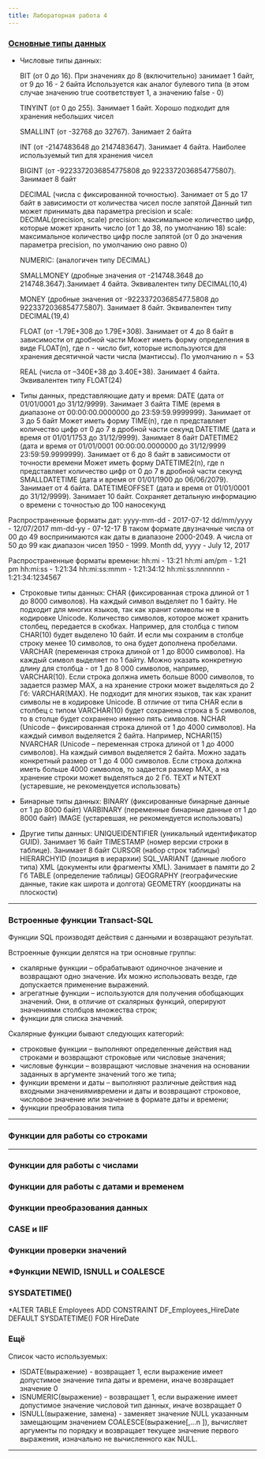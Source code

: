 ```yaml
---
title: Лабораторная работа 4
---
```



### [Основные типы данных](https://metanit.com/sql/sqlserver/3.3.php)

* Числовые типы данных:
 
  BIT (от 0 до 16). При значениях до 8 (включительно) занимает 1 байт, от 9 до 16 - 2 байта
    Используется как аналог булевого типа (в этом случае значению true соответствует 1, а значению false - 0)

  TINYINT (от 0 до 255). Занимает 1 байт. Хорошо подходит для хранения небольших чисел

  SMALLINT (от -32768 до 32767). Занимает 2 байта

  INT (от -2147483648 до 2147483647). Занимает 4 байта. Наиболее используемый тип для хранения чисел

  BIGINT (от -9223372036854775808 до 9223372036854775807). Занимает 8 байт

  DECIMAL (числа c фиксированной точностью). Занимает от 5 до 17 байт в зависимости от количества чисел после запятой
    Данный тип может принимать два параметра precision и scale: DECIMAL(precision, scale)
    precision: максимальное количество цифр, которые может хранить число (от 1 до 38, по умолчанию 18)
    scale: максимальное количество цифр после запятой (от 0 до значения параметра precision, по умолчанию оно равно 0)

  NUMERIC: (аналогичен типу DECIMAL)

  SMALLMONEY (дробные значения от -214748.3648 до 214748.3647).Занимает 4 байта. Эквивалентен типу DECIMAL(10,4)

  MONEY (дробные значения от -922337203685477.5808 до 922337203685477.5807). Занимает 8 байт. Эквивалентен типу DECIMAL(19,4)

  FLOAT (от -1.79E+308 до 1.79E+308). Занимает от 4 до 8 байт в зависимости от дробной части
    Может иметь форму определения в виде FLOAT(n), где n - число бит, которые используются для хранения десятичной части числа (мантиссы). По умолчанию n = 53

  REAL (числа от –340E+38 до 3.40E+38). Занимает 4 байта. Эквивалентен типу FLOAT(24)

* Типы данных, представляющие дату и время:
  DATE (дата от 01/01/0001 до 31/12/9999). Занимает 3 байта
  TIME (время в диапазоне от 00:00:00.0000000 до 23:59:59.9999999). Занимает от 3 до 5 байт
    Может иметь форму TIME(n), где n представляет количество цифр от 0 до 7 в дробной части секунд
  DATETIME (дата и время от 01/01/1753 до 31/12/9999). Занимает 8 байт
  DATETIME2 (дата и время от 01/01/0001 00:00:00.0000000 до 31/12/9999 23:59:59.9999999). Занимает от 6 до 8 байт в зависимости от точности времени
     Может иметь форму DATETIME2(n), где n представляет количество цифр от 0 до 7 в дробной части секунд
  SMALLDATETIME (дата и время от 01/01/1900 до 06/06/2079). Занимает от 4 байта.
  DATETIMEOFFSET (дата и время от 01/01/0001 до 31/12/9999). Занимает 10 байт. Сохраняет детальную информацию о времени с точностью до 100 наносекунд

Распространенные форматы дат:
yyyy-mm-dd - 2017-07-12
dd/mm/yyyy - 12/07/2017
mm-dd-yy - 07-12-17 В таком формате двузначные числа от 00 до 49 воспринимаются как даты в диапазоне 2000-2049. А числа от 50 до 99 как диапазон чисел 1950 - 1999.
Month dd, yyyy - July 12, 2017

Распространенные форматы времени:
hh:mi - 13:21
hh:mi am/pm - 1:21 pm
hh:mi:ss - 1:21:34
hh:mi:ss:mmm - 1:21:34:12
hh:mi:ss:nnnnnnn - 1:21:34:1234567

* Строковые типы данных:
  CHAR (фиксированная строка длиной от 1 до 8000 символов). На каждый символ выделяет по 1 байту. Не подходит для многих языков, так как хранит символы не в кодировке Unicode.
    Количество символов, которое может хранить столбец, передается в скобках. Например, для столбца с типом CHAR(10) будет выделено 10 байт.
    И если мы сохраним в столбце строку менее 10 символов, то она будет дополнена пробелами.
  VARCHAR (переменная строка длиной от 1 до 8000 символов). На каждый символ выделяет по 1 байту.
    Можно указать конкретную длину для столбца - от 1 до 8 000 символов, например, VARCHAR(10).
    Если строка должна иметь больше 8000 символов, то задается размер MAX, а на хранение строки может выделяться до 2 Гб: VARCHAR(MAX).
    Не подходит для многих языков, так как хранит символы не в кодировке Unicode.
    В отличие от типа CHAR если в столбец с типом VARCHAR(10) будет сохранена строка в 5 символов, то в столце будет сохранено именно пять символов.
  NCHAR (Unicode – фиксированная строка длиной от 1 до 4000 символов). На каждый символ выделяется 2 байта. Например, NCHAR(15)
  NVARCHAR (Unicode – переменная строка длиной от 1 до 4000 символов). На каждый символ выделяется 2 байта.
    Можно задать конкретный размер от 1 до 4 000 символов. Если строка должна иметь больше 4000 символов, то задается размер MAX, а на хранение строки может выделяться до 2 Гб.
  TEXT и NTEXT (устаревшие, не рекомендуется использовать)
  
* Бинарные типы данных:
  BINARY (фиксированные бинарные данные от 1 до 8000 байт)
  VARBINARY (переменные бинарные данные от 1 до 8000 байт)
  IMAGE (устаревшая, не рекомендуется использовать)

* Другие типы данных:
  UNIQUEIDENTIFIER (уникальный идентификатор GUID). Занимает 16 байт
  TIMESTAMP (номер версии строки в таблице). Занимает 8 байт
  CURSOR (набор строк таблицы)
  HIERARCHYID (позиция в иерархии)
  SQL_VARIANT (данные любого типа)
  XML (документы или фрагменты XML). Занимает в памяти до 2 Гб
  TABLE (определение таблицы)
  GEOGRAPHY (географические данные, такие как широта и долгота)
  GEOMETRY (координаты на плоскости)

---

### Встроенные функции Transact-SQL

Функции SQL производят действия с данными и возвращают результат.

Встроенные функции делятся на три основные группы:
* скалярные функции – обрабатывают одиночное значение и возвращают одно значение. Их можно использовать везде, где допускается применение выражений.
* агрегатные функции – используются для получения обобщающих значений. Они, в отличие от скалярных функций, оперируют значениями столбцов множества строк;
* функции для списка значений.

Скалярные функции бывают следующих категорий:

* строковые функции – выполняют определенные действия над строками и возвращают строковые или числовые значения;
* числовые функции – возвращают числовые значения на основании заданных в аргументе значений того же типа;
* функции времени и даты – выполняют различные действия над входными значениямивремени и даты и возвращают строковое, числовое значение или значение в формате даты и времени;
* функции преобразования типа

---

### Функции для работы со строками


---

### Функции для работы с числами

### Функции для работы с датами и временем

### Функции преобразования данных

### CASE и IIF

### Функции проверки значений

### *Функции NEWID, ISNULL и COALESCE

### SYSDATETIME()

*ALTER TABLE Employees ADD CONSTRAINT DF_Employees_HireDate DEFAULT SYSDATETIME() FOR HireDate

### Ещё

Список часто используемых:

* ISDATE(выражение) - возвращает 1, если выражение имеет допустимое значение типа даты и времени, иначе возвращает значение 0
* ISNUMERIC(выражение) - возвращает 1, если выражение имеет допустимое значение числовой тип данных, иначе возвращает 0
* ISNULL(выражение, замена) - заменяет значение NULL указанным замещающим значением COALESCE(выражение\[,...n ]),
  вычисляет аргументы по порядку и возвращает текущее значение первого выражения, изначально не вычисленного как NULL.

---
